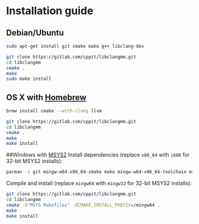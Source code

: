 # Installation guide #

## Debian/Ubuntu
```sh
sudo apt-get install git cmake make g++ libclang-dev
```

```sh
git clone https://gitlab.com/cppit/libclangmm.git
cd libclangmm
cmake .
make
sudo make install
```

## OS X with [Homebrew](http://brew.sh/)
```sh
brew install cmake --with-clang llvm
```

```sh
git clone https://gitlab.com/cppit/libclangmm.git
cd libclangmm
cmake .
make
make install
```

##Windows with [MSYS2](https://msys2.github.io/)
Install dependencies (replace `x86_64` with `i686` for 32-bit MSYS2 installs):
```sh
pacman -S git mingw-w64-x86_64-cmake make mingw-w64-x86_64-toolchain mingw-w64-x86_64-clang
```

Compile and install (replace `mingw64` with `mingw32` for 32-bit MSYS2 installs):
```sh
git clone https://gitlab.com/cppit/libclangmm.git
cd libclangmm
cmake -G"MSYS Makefiles" -DCMAKE_INSTALL_PREFIX=/mingw64 .
make
make install
```

<!--
## Windows with Cygwin (https://www.cygwin.com/)
**Make sure the PATH environment variable does not include paths to non-Cygwin cmake, make and g++.**

Select and install the following packages from the Cygwin-installer:
```
git cmake make gcc-g++ libclang-devel
```
Then run the following in the Cygwin Terminal:
```sh
git clone https://gitlab.com/cppit/libclangmm.git
cd libclangmm
cmake .
make
make install
```
-->
